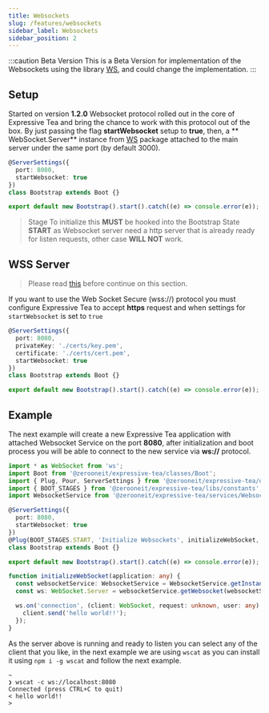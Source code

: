 ```yaml
---
title: Websockets
slug: /features/websockets
sidebar_label: Websockets
sidebar_position: 2
---
```


:::caution Beta Version
This is a Beta Version for implementation of the Websockets using the
library [WS](https://www.npmjs.com/package/ws), and could change the implementation.
:::

## Setup

Started on version **1.2.0** Websocket protocol rolled out in the core of Expressive Tea and bring the chance to work
with this protocol out of the box. By just passing the flag **startWebsocket** setup to **true**, then, a **
WebSocket.Server** instance from
[WS](https://www.npmjs.com/package/ws) package attached to the main server under the same port (by default 3000).

```typescript title="main.ts" {3}
@ServerSettings({
  port: 8080,
  startWebsocket: true
})
class Bootstrap extends Boot {}

export default new Bootstrap().start().catch((e) => console.error(e));
```

> Stage To initialize this **MUST** be hooked into the Bootstrap State **START** as Websocket server need a http server
> that is already ready for listen requests, other case **WILL NOT** work.

## WSS Server

> Please read [this](../features/https) before continue on this section.

If you want to use the Web Socket Secure (wss://) protocol you must configure Expressive Tea to accept **https** request and when
settings for `startWebsocket` is set to `true`

```typescript title="main.ts" {3-4}
@ServerSettings({
  port: 8080,
  privateKey: './certs/key.pem',
  certificate: './certs/cert.pem',
  startWebsocket: true
})
class Bootstrap extends Boot {}

export default new Bootstrap().start().catch((e) => console.error(e));
```

## Example

The next example will create a new Expressive Tea application with attached Websocket Service on the port **8080**, after
initialization and boot process you will be able to connect to the new service via **ws://** protocol.

```typescript title="main.ts" {11}
import * as WebSocket from 'ws';
import Boot from '@zerooneit/expressive-tea/classes/Boot';
import { Plug, Pour, ServerSettings } from '@zerooneit/expressive-tea/decorators/server';
import { BOOT_STAGES } from '@zerooneit/expressive-tea/libs/constants';
import WebsocketService from '@zerooneit/expressive-tea/services/WebsocketService';

@ServerSettings({
  port: 8080,
  startWebsocket: true
})
@Plug(BOOT_STAGES.START, 'Initialize Websockets', initializeWebSocket, true)
class Bootstrap extends Boot {}

export default new Bootstrap().start().catch((e) => console.error(e));

function initializeWebSocket(application: any) {
  const websocketService: WebsocketService = WebsocketService.getInstance();
  const ws: WebSocket.Server = websocketService.getWebsocket(websocketService.httpServer);

  ws.on('connection', (client: WebSocket, request: unknown, user: any) => {
    client.send('hello world!!');
  });
}
```

As the server above is running and ready to listen you can select any of the client that you like, in the next example
we are using `wscat` as you can install it using `npm i -g wscat` and follow the next example.

```shell
~
❯ wscat -c ws://localhost:8080
Connected (press CTRL+C to quit)
< hello world!!
>
```
